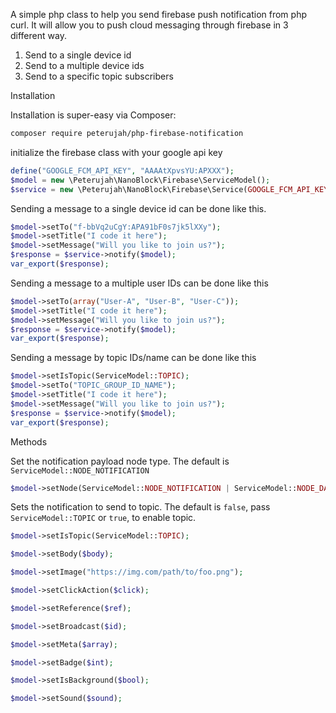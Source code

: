 A simple php class to help you send firebase push notification from php curl. 
It will allow you to push cloud messaging through firebase in 3 different way.
 
   1. Send to a single device id
   2. Send to a multiple device ids
   3. Send to a specific topic  subscribers

Installation

Installation is super-easy via Composer:

```bash 
composer require peterujah/php-firebase-notification
```

initialize the firebase class with your google api key

```php
define("GOOGLE_FCM_API_KEY", "AAAAtXpvsYU:APXXX");
$model = new \Peterujah\NanoBlock\Firebase\ServiceModel();
$service = new \Peterujah\NanoBlock\Firebase\Service(GOOGLE_FCM_API_KEY);
```

Sending a message to a single device id can be done like this.

```php
$model->setTo("f-bbVq2uCgY:APA91bF0s7jk5lXXy");
$model->setTitle("I code it here");
$model->setMessage("Will you like to join us?");
$response = $service->notify($model);
var_export($response);
```

Sending a message to a multiple user IDs can be done like this

```php
$model->setTo(array("User-A", "User-B", "User-C"));
$model->setTitle("I code it here");
$model->setMessage("Will you like to join us?");
$response = $service->notify($model);
var_export($response);
```
    
 Sending a message by topic IDs/name can be done like this

```php
$model->setIsTopic(ServiceModel::TOPIC);
$model->setTo("TOPIC_GROUP_ID_NAME");
$model->setTitle("I code it here");
$model->setMessage("Will you like to join us?");
$response = $service->notify($model);
var_export($response);
```

Methods

Set the notification payload node type. The default is `ServiceModel::NODE_NOTIFICATION`

```php 
$model->setNode(ServiceModel::NODE_NOTIFICATION | ServiceModel::NODE_DATA);
```

Sets the notification to send to topic. The default is `false`, pass `ServiceModel::TOPIC` or `true`, to enable topic.
```php
$model->setIsTopic(ServiceModel::TOPIC);
```

```php
$model->setBody($body);
```

```php
$model->setImage("https://img.com/path/to/foo.png");
```

```php
$model->setClickAction($click);
```

```php
$model->setReference($ref);
```

```php
$model->setBroadcast($id);
```

```php
$model->setMeta($array);
```

```php
$model->setBadge($int);
```

```php
$model->setIsBackground($bool);
```

```php
$model->setSound($sound);
```
